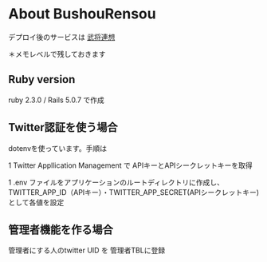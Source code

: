 # About BushouRensou
デプロイ後のサービスは <a href="http://bushourensou.herokuapp.com/" target="_blank">武将連想</a>

＊メモレベルで残しておきます

## Ruby version
ruby 2.3.0 / Rails 5.0.7 で作成

## Twitter認証を使う場合
dotenvを使っています。手順は

1 Twitter Appllication Management で APIキーとAPIシークレットキーを取得

1 .env ファイルをアプリケーションのルートディレクトリに作成し、 TWITTER_APP_ID（APIキー）・TWITTER_APP_SECRET(APIシークレットキー)として各値を設定

## 管理者機能を作る場合
管理者にする人のtwitter UID を 管理者TBLに登録
